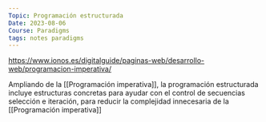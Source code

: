 ```yaml
---
Topic: Programación estructurada
Date: 2023-08-06
Course: Paradigms
tags: notes paradigms
---
```


https://www.ionos.es/digitalguide/paginas-web/desarrollo-web/programacion-imperativa/

Ampliando de la [[Programación imperativa]], la programación estructurada incluye estructuras concretas para ayudar con el control de secuencias selección e iteración, para reducir la complejidad innecesaria de la [[Programación imperativa]]